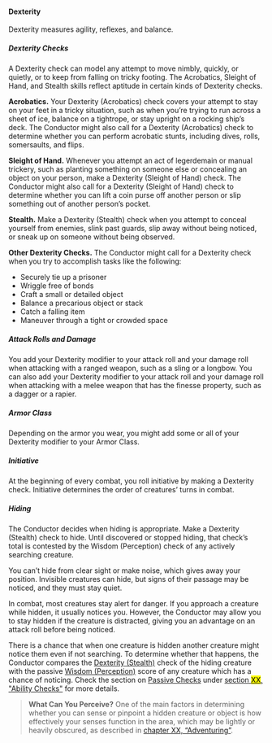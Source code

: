 #### Dexterity
Dexterity measures agility, reflexes, and balance.

##### Dexterity Checks

A Dexterity check can model any attempt to move nimbly, quickly, or quietly, or to keep from falling on tricky footing.
The Acrobatics, Sleight of Hand, and Stealth skills reflect aptitude in certain kinds of Dexterity checks.

**Acrobatics.**
Your Dexterity (Acrobatics) check covers your attempt to stay on your feet in a tricky situation, such as when you’re trying to run across a sheet of ice, balance on a tightrope, or stay upright on a rocking ship’s deck.
The Conductor might also call for a Dexterity (Acrobatics) check to determine whether you can perform acrobatic stunts, including dives, rolls, somersaults, and flips.

**Sleight of Hand.**
Whenever you attempt an act of legerdemain or manual trickery, such as planting something on someone else or concealing an object on your person, make a Dexterity (Sleight of Hand) check.
The Conductor might also call for a Dexterity (Sleight of Hand) check to determine whether you can lift a coin purse off another person or slip something out of another person’s pocket.

**Stealth.**
Make a Dexterity (Stealth) check when you attempt to conceal yourself from enemies, slink past guards, slip away without being noticed, or sneak up on someone without being observed.

**Other Dexterity Checks.**
The Conductor might call for a Dexterity check when you try to accomplish tasks like the following:

- Securely tie up a prisoner
- Wriggle free of bonds
- Craft a small or detailed object
- Balance a precarious object or stack
- Catch a falling item
- Maneuver through a tight or crowded space

##### Attack Rolls and Damage

You add your Dexterity modifier to your attack roll and your damage roll when attacking with a ranged weapon, such as a sling or a longbow.
You can also add your Dexterity modifier to your attack roll and your damage roll when attacking with a melee weapon that has the finesse property, such as a dagger or a rapier.

##### Armor Class

Depending on the armor you wear, you might add some or all of your Dexterity modifier to your Armor Class.

##### Initiative

At the beginning of every combat, you roll initiative by making a Dexterity check.
Initiative determines the order of creatures’ turns in combat.

##### Hiding

The Conductor decides when hiding is appropriate.
Make a Dexterity (Stealth) check to hide.
Until discovered or stopped hiding, that check’s total is contested by the Wisdom (Perception) check of any actively searching creature.

You can’t hide from clear sight or make noise, which gives away your position.
Invisible creatures can hide, but signs of their passage may be noticed, and they must stay quiet.

In combat, most creatures stay alert for danger.
If you approach a creature while hidden, it usually notices you.
However, the Conductor may allow you to stay hidden if the creature is distracted, giving you an advantage on an attack roll before being noticed.

There is a chance that when one creature is hidden another creature might notice them even if not searching.
To determine whether that happens, the Conductor compares the [Dexterity (Stealth)](#Using_Dexterity_dexterity_checks) check of the hiding creature with the passive [Wisdom (Perception)](#Using_Wisdom_wisdom_checks) score of any creature which has a chance of noticing.
Check the section on [Passive Checks](#Ability_Checks_passive_checks) under [section <mark>XX</mark>, "Ability Checks"](#Ability_Checks_ability_checks) for more details.

> **What Can You Perceive?**
> One of the main factors in determining whether you can sense or pinpoint a hidden creature or object is how effectively your senses function in the area, which may be lightly or heavily obscured, as described in [chapter XX, “Adventuring”](#Adventuring_adventuring).
